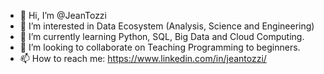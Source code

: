 - 👋 Hi, I’m @JeanTozzi
- 👀 I’m interested in Data Ecosystem (Analysis, Science and Engineering)
- 🌱 I’m currently learning Python, SQL, Big Data and Cloud Computing.
- 💞️ I’m looking to collaborate on Teaching Programming to beginners.
- 📫 How to reach me: https://www.linkedin.com/in/jeantozzi/

<!---
JeanTozzi/JeanTozzi is a ✨ special ✨ repository because its `README.md` (this file) appears on your GitHub profile.
You can click the Preview link to take a look at your changes.
--->
